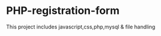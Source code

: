 PHP-registration-form
=====================

This project includes javascript,css,php,mysql &amp; file handling

